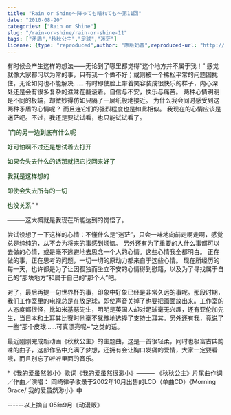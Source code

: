 ```yaml
---
title: "Rain or Shine～降っても晴れても〜第11回"
date: "2010-08-20"
categories: ["Rain or Shine"]
slug: "/rain-or-shine/rain-or-shine-11"
tags: ["矛盾","秋秋公主","足球","迷茫"]
license: {type: "reproduced",author: "原版奶昔",reproduced-url: "http://spaces.msn.com/shinnsama/blog/cns!4E2F09F0EF53C369!1553.entry",reproduced-website: "あだち充の屋根裏部屋"}
---
```


有时候会产生这样的想法――无论到了哪里都觉得“这个地方并不属于我！” 感觉就像大家都习以为常的事，只有我一个做不好；或则被一个稀松平常的问题困扰住，无论如何也不能解决…… 有时即使脸上带着笑容装成很快乐的样子，内心深处还是会有很多复杂的滋味在翻滚着。自信与不安，快乐与痛苦。 两种心情明明是不同的极端，却微妙得仿如只隔了一层纸般地接近。 为什么我会同时感受到这两种矛盾的心情呢？ 而且连它们的强烈程度也是如此相似。 我现在的心情应该是迷茫吧。不过，我还是要试试看，也只能试试看了。

“<span style="color: #003300;">门的另一边到底有什么呢</span>

<span style="color: #003300;">好可怕啊不过还是想试着去打开</span>

<span style="color: #003300;">如果会失去什么的话那就把它找回来好了</span>

<span style="color: #003300;">我就是这样想的</span>

<span style="color: #003300;">即使会失去所有的一切</span>

<span style="color: #003300;">也没关系</span>” \*

―――这大概就是我现在所能达到的觉悟了。

尝试设想了一下这样的心情：不懂什么是“迷茫”，只会一味地向前走啊走啊，感觉总是纯纯的，从不会为将来的事感到烦恼。 另外还有为了重要的人什么事都可以去做的心情，或是毫不逃避地去思念一个人的心情。这些心情我全都明白。 正在做的事，正在思考的问题，一切一切的原动力都来自于这些心情。 现在所经历的每一天，也许都是为了让因孤独而坐立不安的心情得到慰籍，以及为了寻找属于自己的“那块地方”和属于自己的“那个人”吧。

对了，最后再提一句世界杯的事，印象中好象已经是非常久远的事呢。那段时期，我们工作室里的电视总是在放足球，即使声音关掉了也要把画面放出来。工作室的人态度都很怪，比如米基瑟先生，明明是英国人却对足球毫无兴趣，还有亚伦加先生，当日本和土耳其比赛时他毫不犹豫地选择了支持土耳其。另外还有我，竟说了一些“那个皮球……可真漂亮呢~”之类的话。

最近刚刚完成新动画《秋秋公主》的主题曲，这是一首很轻柔，同时也极富古典韵味的曲子，这部作品中充满了梦想，还拥有会让胸口发痛的爱情，大家一定要看哦，而且别忘了听听里面的音乐。

\*《我的爱虽然渺小》歌词《我的爱虽然很渺小》――― 《秋秋公主》片尾曲作词／作曲／演唱： 岡崎律子收录于2002年10月出售的LCD（单曲CD）《Morning Grace/ 我的爱虽然渺小》中

\------以上摘自 05年9月《动漫贩》
